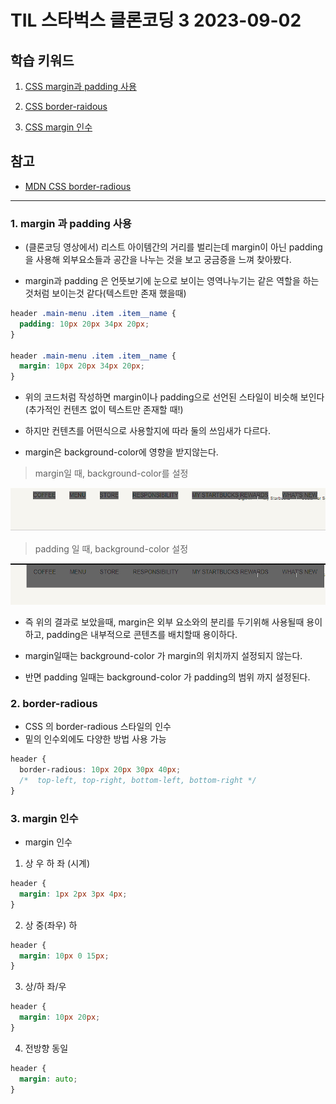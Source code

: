 # TIL 스타벅스 클론코딩 3 2023-09-02

## 학습 키워드

1. [CSS margin과 padding 사용](#1-margin-과-padding-사용)

2. [CSS border-raidous](#2-border-radious)

3. [CSS margin 인수](#3-margin-인수)

## 참고

- [MDN CSS border-radious](#https://developer.mozilla.org/ko/docs/Web/CSS/border-radius)

---

### 1. margin 과 padding 사용

- (클론코딩 영상에서) 리스트 아이템간의 거리를 벌리는데 margin이 아닌 padding을 사용해 외부요소들과 공간을 나누는 것을 보고 궁금증을 느껴 찾아봤다.

- margin과 padding 은 언뜻보기에 눈으로 보이는 영역나누기는 같은 역할을 하는것처럼 보이는것 같다(텍스트만 존재 했을때)

```css
header .main-menu .item .item__name {
  padding: 10px 20px 34px 20px;
}

header .main-menu .item .item__name {
  margin: 10px 20px 34px 20px;
}
```

- 위의 코드처럼 작성하면 margin이나 padding으로 선언된 스타일이 비슷해 보인다(추가적인 컨텐츠 없이 텍스트만 존재할 때!)

- 하지만 컨텐츠를 어떤식으로 사용할지에 따라 둘의 쓰임새가 다르다.

- margin은 background-color에 영향을 받지않는다.

> margin일 때, background-color를 설정

![margin Case](../image/2023-09-02%20marrgin%20background-color%20Setting.png)

> padding 일 때, background-color 설정

![padding Case](../image/2023-09-02%20padding%20background-color%20Setting.png)

- 즉 위의 결과로 보았을때, margin은 외부 요소와의 분리를 두기위해 사용될때 용이하고,
  padding은 내부적으로 콘텐츠를 배치할때 용이하다.

- margin일때는 background-color 가 margin의 위치까지 설정되지 않는다.

- 반면 padding 일때는 background-color 가 padding의 범위 까지 설정된다.

### 2. border-radious

- CSS 의 border-radious 스타일의 인수
- 밑의 인수외에도 다양한 방법 사용 가능

```css
header {
  border-radious: 10px 20px 30px 40px;
  /*  top-left, top-right, bottom-left, bottom-right */
}
```

### 3. margin 인수

- margin 인수

1. 상 우 하 좌 (시계)

```css
header {
  margin: 1px 2px 3px 4px;
}
```

2. 상 중(좌우) 하

```css
header {
  margin: 10px 0 15px;
}
```

3. 상/하 좌/우

```css
header {
  margin: 10px 20px;
}
```

4. 전방향 동일

```css
header {
  margin: auto;
}
```
